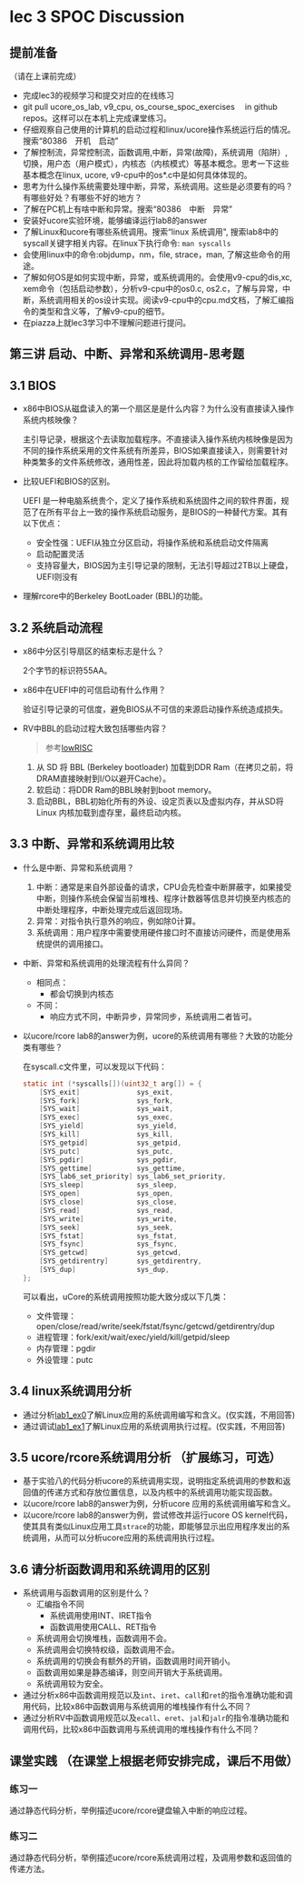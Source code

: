 # lec 3 SPOC Discussion

## **提前准备**
（请在上课前完成）


 - 完成lec3的视频学习和提交对应的在线练习
 - git pull ucore_os_lab, v9_cpu, os_course_spoc_exercises  　in github repos。这样可以在本机上完成课堂练习。
 - 仔细观察自己使用的计算机的启动过程和linux/ucore操作系统运行后的情况。搜索“80386　开机　启动”
 - 了解控制流，异常控制流，函数调用,中断，异常(故障)，系统调用（陷阱）,切换，用户态（用户模式），内核态（内核模式）等基本概念。思考一下这些基本概念在linux, ucore, v9-cpu中的os*.c中是如何具体体现的。
 - 思考为什么操作系统需要处理中断，异常，系统调用。这些是必须要有的吗？有哪些好处？有哪些不好的地方？
 - 了解在PC机上有啥中断和异常。搜索“80386　中断　异常”
 - 安装好ucore实验环境，能够编译运行lab8的answer
 - 了解Linux和ucore有哪些系统调用。搜索“linux 系统调用", 搜索lab8中的syscall关键字相关内容。在linux下执行命令: ```man syscalls```
 - 会使用linux中的命令:objdump，nm，file, strace，man, 了解这些命令的用途。
 - 了解如何OS是如何实现中断，异常，或系统调用的。会使用v9-cpu的dis,xc, xem命令（包括启动参数），分析v9-cpu中的os0.c, os2.c，了解与异常，中断，系统调用相关的os设计实现。阅读v9-cpu中的cpu.md文档，了解汇编指令的类型和含义等，了解v9-cpu的细节。
 - 在piazza上就lec3学习中不理解问题进行提问。

## 第三讲 启动、中断、异常和系统调用-思考题

## 3.1 BIOS
- x86中BIOS从磁盘读入的第一个扇区是是什么内容？为什么没有直接读入操作系统内核映像？

  主引导记录，根据这个去读取加载程序。不直接读入操作系统内核映像是因为不同的操作系统采用的文件系统有所差异，BIOS如果直接读入，则需要针对种类繁多的文件系统修改，通用性差，因此将加载内核的工作留给加载程序。

- 比较UEFI和BIOS的区别。

  UEFI 是一种电脑系统贵个，定义了操作系统和系统固件之间的软件界面，规范了在所有平台上一致的操作系统启动服务，是BIOS的一种替代方案。其有以下优点：

  * 安全性强：UEFI从独立分区启动，将操作系统和系统启动文件隔离
  * 启动配置灵活
  * 支持容量大，BIOS因为主引导记录的限制，无法引导超过2TB以上硬盘，UEFI则没有

- 理解rcore中的Berkeley BootLoader (BBL)的功能。

## 3.2 系统启动流程

- x86中分区引导扇区的结束标志是什么？

  2个字节的标识符55AA。

- x86中在UEFI中的可信启动有什么作用？

  验证引导记录的可信度，避免BIOS从不可信的来源启动操作系统造成损失。

- RV中BBL的启动过程大致包括哪些内容？

  > 参考[lowRISC](https://www.lowrisc.org/docs/untether-v0.2/bootload/)

  1. 从 SD 将 BBL (Berkeley bootloader) 加载到DDR Ram（在拷贝之前，将DRAM直接映射到I/O以避开Cache）。
  2. 软启动：将DDR Ram的BBL映射到boot memory。
  3. 启动BBL，BBL初始化所有的外设、设定页表以及虚拟内存，并从SD将Linux 内核加载到虚存里，最终启动内核。

## 3.3 中断、异常和系统调用比较
- 什么是中断、异常和系统调用？

  1. 中断：通常是来自外部设备的请求，CPU会先检查中断屏蔽字，如果接受中断，则操作系统会保留当前堆栈、程序计数器等信息并切换至内核态的中断处理程序，中断处理完成后返回现场。
  2. 异常：对指令执行意外的响应，例如除0计算。
  3. 系统调用：用户程序中需要使用硬件接口时不直接访问硬件，而是使用系统提供的调用接口。

- 中断、异常和系统调用的处理流程有什么异同？

  - 相同点：
    - 都会切换到内核态
  - 不同：
    - 响应方式不同，中断异步，异常同步，系统调用二者皆可。

- 以ucore/rcore lab8的answer为例，ucore的系统调用有哪些？大致的功能分类有哪些？

  在syscall.c文件里，可以发现以下代码：

  ```c
  static int (*syscalls[])(uint32_t arg[]) = {
      [SYS_exit]              sys_exit,
      [SYS_fork]              sys_fork,
      [SYS_wait]              sys_wait,
      [SYS_exec]              sys_exec,
      [SYS_yield]             sys_yield,
      [SYS_kill]              sys_kill,
      [SYS_getpid]            sys_getpid,
      [SYS_putc]              sys_putc,
      [SYS_pgdir]             sys_pgdir,
      [SYS_gettime]           sys_gettime,
      [SYS_lab6_set_priority] sys_lab6_set_priority,
      [SYS_sleep]             sys_sleep,
      [SYS_open]              sys_open,
      [SYS_close]             sys_close,
      [SYS_read]              sys_read,
      [SYS_write]             sys_write,
      [SYS_seek]              sys_seek,
      [SYS_fstat]             sys_fstat,
      [SYS_fsync]             sys_fsync,
      [SYS_getcwd]            sys_getcwd,
      [SYS_getdirentry]       sys_getdirentry,
      [SYS_dup]               sys_dup,
  };
  ```

  可以看出，uCore的系统调用按照功能大致分成以下几类：

  * 文件管理：open/close/read/write/seek/fstat/fsync/getcwd/getdirentry/dup
  * 进程管理：fork/exit/wait/exec/yield/kill/getpid/sleep
  * 内存管理：pgdir
  * 外设管理：putc

## 3.4 linux系统调用分析
- 通过分析[lab1_ex0](https://github.com/chyyuu/ucore_lab/blob/master/related_info/lab1/lab1-ex0.md)了解Linux应用的系统调用编写和含义。(仅实践，不用回答)
- 通过调试[lab1_ex1](https://github.com/chyyuu/ucore_lab/blob/master/related_info/lab1/lab1-ex1.md)了解Linux应用的系统调用执行过程。(仅实践，不用回答)


## 3.5 ucore/rcore系统调用分析 （扩展练习，可选）
-  基于实验八的代码分析ucore的系统调用实现，说明指定系统调用的参数和返回值的传递方式和存放位置信息，以及内核中的系统调用功能实现函数。
- 以ucore/rcore lab8的answer为例，分析ucore 应用的系统调用编写和含义。
- 以ucore/rcore lab8的answer为例，尝试修改并运行ucore OS kernel代码，使其具有类似Linux应用工具`strace`的功能，即能够显示出应用程序发出的系统调用，从而可以分析ucore应用的系统调用执行过程。


## 3.6 请分析函数调用和系统调用的区别
- 系统调用与函数调用的区别是什么？
  - 汇编指令不同
    - 系统调用使用INT、IRET指令
    - 函数调用使用CALL、RET指令
  - 系统调用会切换堆栈，函数调用不会。
  - 系统调用会切换特权级，函数调用不会。
  - 系统调用的切换会有额外的开销，函数调用时间开销小。
  - 函数调用如果是静态编译，则空间开销大于系统调用。
  - 系统调用较为安全。
- 通过分析x86中函数调用规范以及`int`、`iret`、`call`和`ret`的指令准确功能和调用代码，比较x86中函数调用与系统调用的堆栈操作有什么不同？
- 通过分析RV中函数调用规范以及`ecall`、`eret`、`jal`和`jalr`的指令准确功能和调用代码，比较x86中函数调用与系统调用的堆栈操作有什么不同？


## 课堂实践 （在课堂上根据老师安排完成，课后不用做）
### 练习一
通过静态代码分析，举例描述ucore/rcore键盘输入中断的响应过程。

### 练习二
通过静态代码分析，举例描述ucore/rcore系统调用过程，及调用参数和返回值的传递方法。
